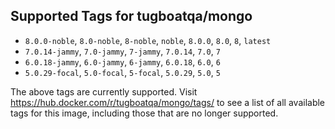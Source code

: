## Supported Tags for tugboatqa/mongo

* `8.0.0-noble`, `8.0-noble`, `8-noble`, `noble`, `8.0.0`, `8.0`, `8`, `latest`
* `7.0.14-jammy`, `7.0-jammy`, `7-jammy`, `7.0.14`, `7.0`, `7`
* `6.0.18-jammy`, `6.0-jammy`, `6-jammy`, `6.0.18`, `6.0`, `6`
* `5.0.29-focal`, `5.0-focal`, `5-focal`, `5.0.29`, `5.0`, `5`

The above tags are currently supported. Visit https://hub.docker.com/r/tugboatqa/mongo/tags/ to see a list of all available tags for this image, including those that are no longer supported.
